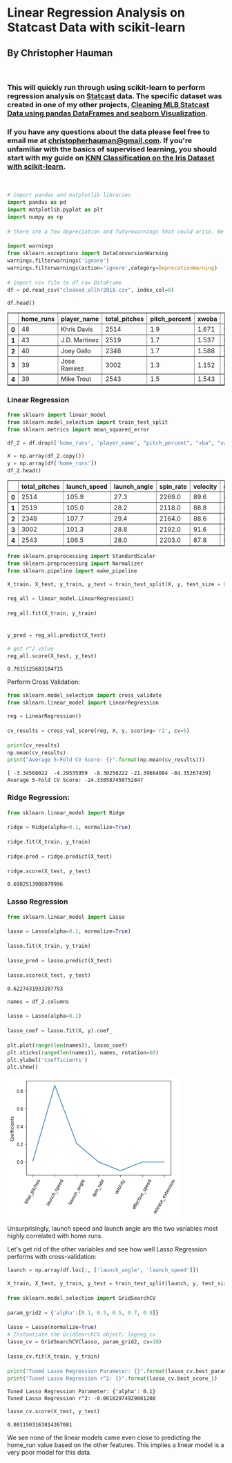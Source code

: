 
# Linear Regression Analysis on Statcast Data with scikit-learn

## By Christopher Hauman
<br>

### This will quickly run through using scikit-learn to perform regression analysis on [Statcast](https://blogs.umass.edu/Techbytes/2017/12/15/what-is-statcast/) data. The specific dataset was created in one of my other projects, [Cleaning MLB Statcast Data using pandas DataFrames and seaborn Visualization](https://nbviewer.jupyter.org/github/chrisman1015/Cleaning-Statcast-Data/blob/master/Cleaning%20Statcast%20Data/Cleaning%20Statcast%20Data.ipynb). 

### If you have any questions about the data please feel free to email me at christopherhauman@gmail.com. If you're unfamiliar with the basics of supervised learning, you should start with my guide on [KNN Classification on the Iris Dataset with scikit-learn](https://github.com/chrisman1015/Supervised-Learning/blob/master/KNN%20Classification%20on%20the%20Iris%20Dataset%20with%20scikit-learn/Iris.ipynb).
<br>


```python
# import pandas and matplotlib libraries
import pandas as pd
import matplotlib.pyplot as plt
import numpy as np

# there are a few depreciation and futurewarnings that could arise. We'll simply disable them for this guide

import warnings
from sklearn.exceptions import DataConversionWarning
warnings.filterwarnings('ignore')
warnings.filterwarnings(action='ignore',category=DeprecationWarning)

# import csv file to df_raw DataFrame
df = pd.read_csv("cleaned_allhr2018.csv", index_col=0)
```


```python
df.head()
```




<div>
<style scoped>
    .dataframe tbody tr th:only-of-type {
        vertical-align: middle;
    }

    .dataframe tbody tr th {
        vertical-align: top;
    }

    .dataframe thead th {
        text-align: right;
    }
</style>
<table border="1" class="dataframe">
  <thead>
    <tr style="text-align: right;">
      <th></th>
      <th>home_runs</th>
      <th>player_name</th>
      <th>total_pitches</th>
      <th>pitch_percent</th>
      <th>xwoba</th>
      <th>xba</th>
      <th>launch_speed</th>
      <th>launch_angle</th>
      <th>spin_rate</th>
      <th>velocity</th>
      <th>effective_speed</th>
      <th>release_extension</th>
    </tr>
  </thead>
  <tbody>
    <tr>
      <th>0</th>
      <td>48</td>
      <td>Khris Davis</td>
      <td>2514</td>
      <td>1.9</td>
      <td>1.671</td>
      <td>0.861</td>
      <td>105.9</td>
      <td>27.3</td>
      <td>2269.0</td>
      <td>89.6</td>
      <td>89.01</td>
      <td>5.93</td>
    </tr>
    <tr>
      <th>1</th>
      <td>43</td>
      <td>J.D. Martinez</td>
      <td>2519</td>
      <td>1.7</td>
      <td>1.537</td>
      <td>0.792</td>
      <td>105.0</td>
      <td>28.2</td>
      <td>2118.0</td>
      <td>88.8</td>
      <td>88.46</td>
      <td>6.05</td>
    </tr>
    <tr>
      <th>2</th>
      <td>40</td>
      <td>Joey Gallo</td>
      <td>2348</td>
      <td>1.7</td>
      <td>1.588</td>
      <td>0.806</td>
      <td>107.7</td>
      <td>29.4</td>
      <td>2164.0</td>
      <td>88.6</td>
      <td>88.14</td>
      <td>5.96</td>
    </tr>
    <tr>
      <th>3</th>
      <td>39</td>
      <td>Jose Ramirez</td>
      <td>3002</td>
      <td>1.3</td>
      <td>1.152</td>
      <td>0.620</td>
      <td>101.3</td>
      <td>28.8</td>
      <td>2192.0</td>
      <td>91.6</td>
      <td>91.37</td>
      <td>6.09</td>
    </tr>
    <tr>
      <th>4</th>
      <td>39</td>
      <td>Mike Trout</td>
      <td>2543</td>
      <td>1.5</td>
      <td>1.543</td>
      <td>0.809</td>
      <td>106.5</td>
      <td>28.0</td>
      <td>2203.0</td>
      <td>87.8</td>
      <td>87.11</td>
      <td>5.90</td>
    </tr>
  </tbody>
</table>
</div>



### Linear Regression


```python
from sklearn import linear_model
from sklearn.model_selection import train_test_split
from sklearn.metrics import mean_squared_error
```


```python
df_2 = df.drop(['home_runs', 'player_name', "pitch_percent", "xba", "xwoba"], axis=1)
```


```python
X = np.array(df_2.copy())
y = np.array(df['home_runs'])
df_2.head()
```




<div>
<style scoped>
    .dataframe tbody tr th:only-of-type {
        vertical-align: middle;
    }

    .dataframe tbody tr th {
        vertical-align: top;
    }

    .dataframe thead th {
        text-align: right;
    }
</style>
<table border="1" class="dataframe">
  <thead>
    <tr style="text-align: right;">
      <th></th>
      <th>total_pitches</th>
      <th>launch_speed</th>
      <th>launch_angle</th>
      <th>spin_rate</th>
      <th>velocity</th>
      <th>effective_speed</th>
      <th>release_extension</th>
    </tr>
  </thead>
  <tbody>
    <tr>
      <th>0</th>
      <td>2514</td>
      <td>105.9</td>
      <td>27.3</td>
      <td>2269.0</td>
      <td>89.6</td>
      <td>89.01</td>
      <td>5.93</td>
    </tr>
    <tr>
      <th>1</th>
      <td>2519</td>
      <td>105.0</td>
      <td>28.2</td>
      <td>2118.0</td>
      <td>88.8</td>
      <td>88.46</td>
      <td>6.05</td>
    </tr>
    <tr>
      <th>2</th>
      <td>2348</td>
      <td>107.7</td>
      <td>29.4</td>
      <td>2164.0</td>
      <td>88.6</td>
      <td>88.14</td>
      <td>5.96</td>
    </tr>
    <tr>
      <th>3</th>
      <td>3002</td>
      <td>101.3</td>
      <td>28.8</td>
      <td>2192.0</td>
      <td>91.6</td>
      <td>91.37</td>
      <td>6.09</td>
    </tr>
    <tr>
      <th>4</th>
      <td>2543</td>
      <td>106.5</td>
      <td>28.0</td>
      <td>2203.0</td>
      <td>87.8</td>
      <td>87.11</td>
      <td>5.90</td>
    </tr>
  </tbody>
</table>
</div>




```python
from sklearn.preprocessing import StandardScaler
from sklearn.preprocessing import Normalizer
from sklearn.pipeline import make_pipeline
```


```python
X_train, X_test, y_train, y_test = train_test_split(X, y, test_size = 0.25, random_state=1)

reg_all = linear_model.LinearRegression()

reg_all.fit(X_train, y_train)


y_pred = reg_all.predict(X_test)
```


```python
# get r^2 value
reg_all.score(X_test, y_test)
```




    0.7015125603184715



Perform Cross Validation:


```python
from sklearn.model_selection import cross_validate
from sklearn.linear_model import LinearRegression
```


```python
reg = LinearRegression()

cv_results = cross_val_score(reg, X, y, scoring='r2', cv=5)

print(cv_results)
np.mean(cv_results)
print("Average 5-Fold CV Score: {}".format(np.mean(cv_results)))
```

    [ -3.34568022  -4.29535959  -8.30258222 -21.39664084 -84.35267439]
    Average 5-Fold CV Score: -24.338587450752847
    

### Ridge Regression:


```python
from sklearn.linear_model import Ridge

ridge = Ridge(alpha=0.1, normalize=True)

ridge.fit(X_train, y_train)

ridge.pred = ridge.predict(X_test)

ridge.score(X_test, y_test)
```




    0.6982513906079996



### Lasso Regression


```python
from sklearn.linear_model import Lasso

lasso = Lasso(alpha=0.1, normalize=True)

lasso.fit(X_train, y_train)

lasso_pred = lasso.predict(X_test)

lasso.score(X_test, y_test)
```




    0.6227431933287793




```python
names = df_2.columns

lasso = Lasso(alpha=0.1)

lasso_coef = lasso.fit(X, y).coef_

plt.plot(range(len(names)), lasso_coef)
plt.xticks(range(len(names)), names, rotation=60)
plt.ylabel('Coefficients')
plt.show()
```


![png](output_17_0.png)


Unsurprisingly, launch speed and launch angle are the two variables most highly correlated with home runs.
<br>

Let's get rid of the other variables and see how well Lasso Regression performs with cross-validation:


```python
launch = np.array(df.loc[:, ['launch_angle', 'launch_speed']])
```


```python
X_train, X_test, y_train, y_test = train_test_split(launch, y, test_size = 0.25, random_state=1)

from sklearn.model_selection import GridSearchCV

param_grid2 = {'alpha':[0.1, 0.3, 0.5, 0.7, 0.9]}

lasso = Lasso(normalize=True)
# Instantiate the GridSearchCV object: logreg_cv
lasso_cv = GridSearchCV(lasso, param_grid2, cv=10)

lasso_cv.fit(X_train, y_train)

print("Tuned Lasso Regression Parameter: {}".format(lasso_cv.best_params_))
print("Tuned Lasso Regression r^2: {}".format(lasso_cv.best_score_))
```

    Tuned Lasso Regression Parameter: {'alpha': 0.1}
    Tuned Lasso Regression r^2: -0.06162974929081208
    


```python
lasso_cv.score(X_test, y_test)
```




    0.0011503163814267081



We see none of the linear models came even close to predicting the home_run value based on the other features. This implies a linear model is a very poor model for this data.
